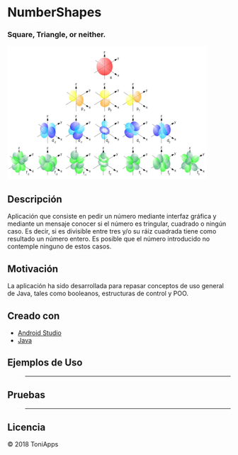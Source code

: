 # NumberShapes
### Square, Triangle, or neither.

<img src="https://github.com/Antonio1138/NumberShapes/blob/master/shapes.jpeg" alt="notes"
  width="450" height="300"/>

## Descripción

Aplicación que consiste en pedir un número mediante interfaz gráfica y mediante un mensaje conocer si el número es tringular, cuadrado o ningún caso. Es decir, si es divisible entre tres y/o su ráiz cuadrada tiene como resultado un número entero. Es posible que el número introducido no contemple ninguno de estos casos.


## Motivación
La aplicación ha sido desarrollada para repasar conceptos de uso general de Java, tales como booleanos, estructuras de control y POO.

## Creado con
- [Android Studio](https://developer.android.com/studio/)
- [Java](https://www.java.com/es/download/)


## Ejemplos de Uso
>------

## Pruebas
>------


## Licencia
:copyright: 2018 ToniApps
